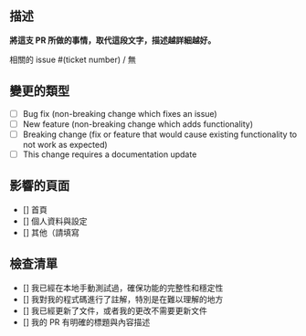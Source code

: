 ## 描述

**將這支 PR 所做的事情，取代這段文字，描述越詳細越好。**

相關的 issue #(ticket number) / 無

## 變更的類型

- [ ] Bug fix (non-breaking change which fixes an issue)
- [ ] New feature (non-breaking change which adds functionality)
- [ ] Breaking change (fix or feature that would cause existing functionality to not work as expected)
- [ ] This change requires a documentation update

## 影響的頁面

- [] 首頁
- [] 個人資料與設定
- [] 其他（請填寫

## 檢查清單

- [] 我已經在本地手動測試過，確保功能的完整性和穩定性
- [] 我對我的程式碼進行了註解，特別是在難以理解的地方
- [] 我已經更新了文件，或者我的更改不需要更新文件
- [] 我的 PR 有明確的標題與內容描述